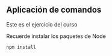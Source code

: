 ## Aplicación de comandos

Este es el ejercicio del curso

Recuerde instalar los paquetes de Node

```
npm install
```
